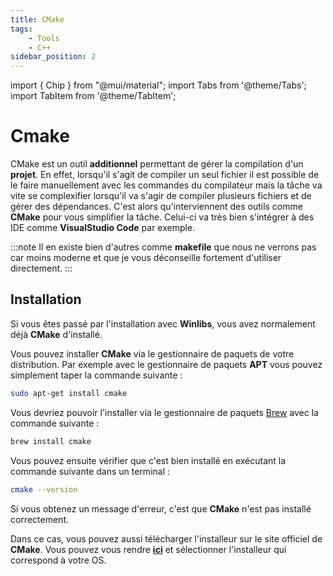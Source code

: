 ```yaml
---
title: CMake
tags:
    - Tools
    - C++
sidebar_position: 2
---
```


import { Chip } from "@mui/material";
import Tabs from '@theme/Tabs';
import TabItem from '@theme/TabItem';

# Cmake

CMake est un outil **additionnel** permettant de gérer la compilation d'un **projet**.
En effet, lorsqu'il s'agit de compiler un seul fichier il est possible de le faire manuellement avec les commandes du compilateur mais la tâche va vite se complexifier lorsqu'il va s'agir de compiler plusieurs fichiers et de gérer des dépendances.
C'est alors qu'interviennent des outils comme **CMake** pour vous simplifier la tâche. Celui-ci va très bien s'intégrer à des IDE comme **VisualStudio Code** par exemple.

:::note
Il en existe bien d'autres comme **makefile** que nous ne verrons pas car moins moderne et que je vous déconseille fortement d'utiliser directement.
:::

## Installation

<Tabs groupId="operating-systems">

<TabItem value="Windows" label="Windows">

Si vous êtes passé par l'installation avec **Winlibs**, vous avez normalement déjà **CMake** d'installé.

</TabItem>
<TabItem value="Linux" label="Linux">

Vous pouvez installer **CMake** via le gestionnaire de paquets de votre distribution.
Par exemple avec le gestionnaire de paquets **APT** vous pouvez simplement taper la commande suivante :

```bash
sudo apt-get install cmake
```
</TabItem>
<TabItem value="OSX" label="OSX">
Vous devriez pouvoir l'installer via le gestionnaire de paquets <a href="https://brew.sh/">Brew</a> avec la commande suivante : 

```bash
brew install cmake
```
</TabItem>
</Tabs>

Vous pouvez ensuite vérifier que c'est bien installé en exécutant la commande suivante dans un terminal :

```bash
cmake --version
```

Si vous obtenez un message d'erreur, c'est que **CMake** n'est pas installé correctement.

Dans ce cas, vous pouvez aussi télécharger l'installeur sur le site officiel de **CMake**.
Vous pouvez vous rendre **[ici](https://cmake.org/download/)** et sélectionner l'installeur qui correspond à votre OS.